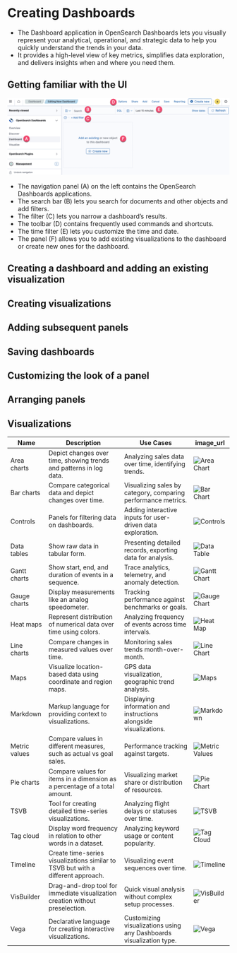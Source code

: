 # Creating Dashboards
- The Dashboard application in OpenSearch Dashboards lets you visually represent your analytical, operational, and strategic data to help you quickly understand the trends in your data.
- It provides a high-level view of key metrics, simplifies data exploration, and delivers insights when and where you need them.

## Getting familiar with the UI
![alt text](image-5.png)  

- The navigation panel (A) on the left contains the OpenSearch Dashboards applications.
- The search bar (B) lets you search for documents and other objects and add filters.
- The filter (C) lets you narrow a dashboard’s results.
- The toolbar (D) contains frequently used commands and shortcuts.
- The time filter (E) lets you customize the time and date.
- The panel (F) allows you to add existing visualizations to the dashboard or create new ones for the dashboard.

## Creating a dashboard and adding an existing visualization

## Creating visualizations

## Adding subsequent panels

## Saving dashboards

## Customizing the look of a panel

## Arranging panels

## Visualizations

| Name          | Description                                                                 | Use Cases                                                                                       | image_url                                      |
|---------------|-----------------------------------------------------------------------------|------------------------------------------------------------------------------------------------|------------------------------------------------|
| Area charts   | Depict changes over time, showing trends and patterns in log data.         | Analyzing sales data over time, identifying trends.                                          | ![Area Chart](https://opensearch.org/docs/latest/images/dashboards/area-chart-1.png) |
| Bar charts    | Compare categorical data and depict changes over time.                     | Visualizing sales by category, comparing performance metrics.                                 | ![Bar Chart](https://opensearch.org/docs/latest/images/dashboards/bar-chart-1.png)   |
| Controls       | Panels for filtering data on dashboards.                                   | Adding interactive inputs for user-driven data exploration.                                   | ![Controls](https://opensearch.org/docs/latest/images/dashboards/controls-1.png)     |
| Data tables   | Show raw data in tabular form.                                            | Presenting detailed records, exporting data for analysis.                                     | ![Data Table](https://opensearch.org/docs/latest/images/data-table-1.png) |
| Gantt charts  | Show start, end, and duration of events in a sequence.                    | Trace analytics, telemetry, and anomaly detection.                                            | ![Gantt Chart](https://opensearch.org/docs/latest/images/dashboards/gantt-chart.png) |
| Gauge charts  | Display measurements like an analog speedometer.                           | Tracking performance against benchmarks or goals.                                             | ![Gauge Chart](https://opensearch.org/docs/latest/images/dashboards/gauge-1.png) |
| Heat maps     | Represent distribution of numerical data over time using colors.          | Analyzing frequency of events across time intervals.                                          | ![Heat Map](https://opensearch.org/docs/latest/images/dashboards/heat-map-1.png)     |
| Line charts   | Compare changes in measured values over time.                              | Monitoring sales trends month-over-month.                                                     | ![Line Chart](https://opensearch.org/docs/latest/images/line-1.png)  |
| Maps          | Visualize location-based data using coordinate and region maps.            | GPS data visualization, geographic trend analysis.                                            | ![Maps](https://opensearch.org/docs/latest/images/dashboards/coordinate-1.png)              |
| Markdown      | Markup language for providing context to visualizations.                   | Displaying information and instructions alongside visualizations.                             | ![Markdown](https://opensearch.org/docs/latest/images/dashboards/markdown.png)      |
| Metric values | Compare values in different measures, such as actual vs goal sales.       | Performance tracking against targets.                                                          | ![Metric Values](https://opensearch.org/docs/latest/images/dashboards/metric-chart-1.png) |
| Pie charts    | Compare values for items in a dimension as a percentage of a total amount.| Visualizing market share or distribution of resources.                                        | ![Pie Chart](https://opensearch.org/docs/latest/images/pie-1.png)    |
| TSVB          | Tool for creating detailed time-series visualizations.                     | Analyzing flight delays or statuses over time.                                               | ![TSVB](https://opensearch.org/docs/latest/images/dashboards/TSVB-1.png)              |
| Tag cloud     | Display word frequency in relation to other words in a dataset.           | Analyzing keyword usage or content popularity.                                               | ![Tag Cloud](https://opensearch.org/docs/latest/images/word-cloud-1.png)    |
| Timeline      | Create time-series visualizations similar to TSVB but with a different approach.| Visualizing event sequences over time.                                                        | ![Timeline](https://opensearch.org/docs/latest/images/dashboards/timeline-1.png)      |
| VisBuilder    | Drag-and-drop tool for immediate visualization creation without preselection.| Quick visual analysis without complex setup processes.                                         | ![VisBuilder](https://opensearch.org/docs/latest/images/dashboards/vis-builder-2.png)  |
| Vega          | Declarative language for creating interactive visualizations.              | Customizing visualizations using any Dashboards visualization type.                           | ![Vega](https://opensearch.org/docs/latest/images/dashboards/vega-1.png)              |